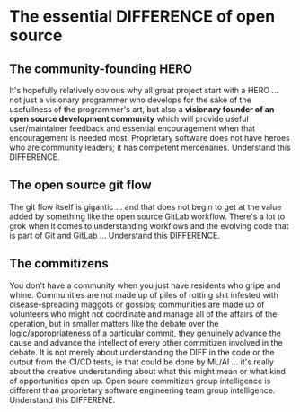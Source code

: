 # The essential DIFFERENCE of open source

## The community-founding HERO 
It's hopefully relatively obvious why all great project start with a HERO ... not just a visionary programmer who develops for the sake of the usefullness of the programmer's art, but also a **visionary founder of an open source development community** which will provide useful user/maintainer feedback and essential encouragement when that encouragement is needed most. Proprietary software does not have heroes who are community leaders; it has competent mercenaries. Understand this DIFFERENCE.

## The open source git flow

The git flow itself is gigantic ... and that does not begin to get at the value added by something like the open source GitLab workflow. There's a lot to grok when it comes to understanding workflows and the evolving code that is part of Git and GitLab ... Understand this DIFFERENCE.

## The commitizens

You don't have a community when you just have residents who gripe and whine. Communities are not made up of piles of rotting shit infested with disease-spreading maggots or gossips; communities are made up of volunteers who might not coordinate and manage all of the affairs of the operation, but in smaller matters like the debate over the logic/appropriateness of a particular commit, they genuinely advance the cause and advance the intellect of every other commitizen involved in the debate. It is not merely about understanding the DIFF in the code or the output from the CI/CD tests, ie that could be done by ML/AI ... it's really about the creative understanding about what this might mean or what kind of opportunities open up. Open soure commitizen group intelligence is different than proprietary software engineering team group intelligence. Understand this DIFFERENE.
